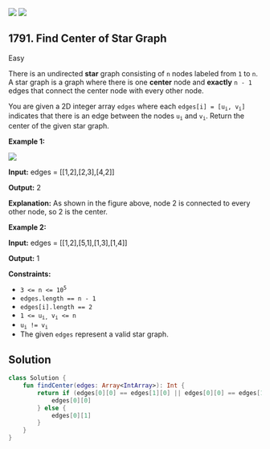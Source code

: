 [![](https://img.shields.io/github/stars/javadev/LeetCode-in-Kotlin?label=Stars&style=flat-square)](https://github.com/javadev/LeetCode-in-Kotlin)
[![](https://img.shields.io/github/forks/javadev/LeetCode-in-Kotlin?label=Fork%20me%20on%20GitHub%20&style=flat-square)](https://github.com/javadev/LeetCode-in-Kotlin/fork)

## 1791\. Find Center of Star Graph

Easy

There is an undirected **star** graph consisting of `n` nodes labeled from `1` to `n`. A star graph is a graph where there is one **center** node and **exactly** `n - 1` edges that connect the center node with every other node.

You are given a 2D integer array `edges` where each <code>edges[i] = [u<sub>i</sub>, v<sub>i</sub>]</code> indicates that there is an edge between the nodes <code>u<sub>i</sub></code> and <code>v<sub>i</sub></code>. Return the center of the given star graph.

**Example 1:**

![](https://assets.leetcode.com/uploads/2021/02/24/star_graph.png)

**Input:** edges = \[\[1,2],[2,3],[4,2]]

**Output:** 2

**Explanation:** As shown in the figure above, node 2 is connected to every other node, so 2 is the center. 

**Example 2:**

**Input:** edges = \[\[1,2],[5,1],[1,3],[1,4]]

**Output:** 1 

**Constraints:**

*   <code>3 <= n <= 10<sup>5</sup></code>
*   `edges.length == n - 1`
*   `edges[i].length == 2`
*   <code>1 <= u<sub>i,</sub> v<sub>i</sub> <= n</code>
*   <code>u<sub>i</sub> != v<sub>i</sub></code>
*   The given `edges` represent a valid star graph.

## Solution

```kotlin
class Solution {
    fun findCenter(edges: Array<IntArray>): Int {
        return if (edges[0][0] == edges[1][0] || edges[0][0] == edges[1][1]) {
            edges[0][0]
        } else {
            edges[0][1]
        }
    }
}
```